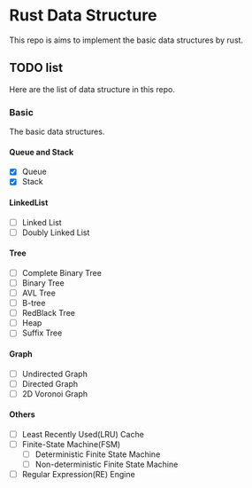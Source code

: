 # Rust Data Structure
This repo is aims to implement the basic data structures by rust.

## TODO list
Here are the list of data structure in this repo.

### Basic
The basic data structures.
#### Queue and Stack
- [x] Queue
- [x] Stack
#### LinkedList
- [ ] Linked List
- [ ] Doubly Linked List
#### Tree
- [ ] Complete Binary Tree
- [ ] Binary Tree
- [ ] AVL Tree
- [ ] B-tree
- [ ] RedBlack Tree
- [ ] Heap
- [ ] Suffix Tree

#### Graph
- [ ] Undirected Graph
- [ ] Directed Graph
- [ ] 2D Voronoi Graph

#### Others
- [ ] Least Recently Used(LRU) Cache
- [ ] Finite-State Machine(FSM)
  - [ ] Deterministic Finite State Machine
  - [ ] Non-deterministic Finite State Machine
- [ ] Regular Expression(RE) Engine
